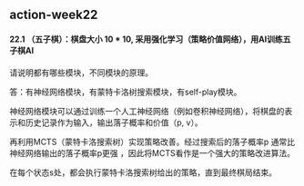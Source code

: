 ## action-week22

#### 22.1 （五子棋）：棋盘大小 10 * 10, 采用强化学习（策略价值网络），用AI训练五子棋AI
请说明都有哪些模块，不同模块的原理。

答：有神经网络模块，有蒙特卡洛树搜索模块，有self-play模块。

神经网络模块可以通过训练一个人工神经网络（例如卷积神经网络），将棋盘的表示和历史记录作为输入，输出落子概率和价值（p,  v）。

再利用MCTS（蒙特卡洛搜索树）实现策略改善。经过搜索后的落子概率p 通常比神经网络输出的落子概率p更强 ，因此将MCTS看作是一个强大的策略改进算法。

在每个状态s处，都会执行蒙特卡洛搜索树给出的策略，直到最终棋局结束。




